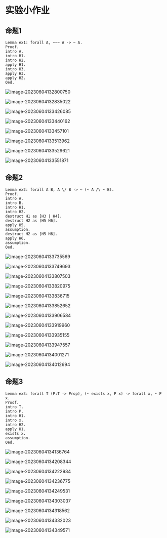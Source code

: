 # 实验小作业

## 命题1

```assembly
Lemma ex1: forall A, ~~~ A -> ~ A.
Proof.
intro A.
intro H1.
intro H2.
apply H1.
intro H3.
apply H3.
apply H2.
Qed.
```

![image-20230604132800750](image/1-1.png)

![image-20230604132835022](image/1-2.png)

![image-20230604133426085](image/1-3.png)

![image-20230604133440162](image/1-4.png)

![image-20230604133457101](image/1-5.png)

![image-20230604133513962](image/1-6.png)

![image-20230604133529621](image/1-7.png)

![image-20230604133551871](C:/Users/wangc/AppData/Roaming/Typora/typora-user-images/image-20230604133551871.png)

## 命题2

```assembly
Lemma ex2: forall A B, A \/ B -> ~ (~ A /\ ~ B).
Proof.
intro A.
intro B.
intro H1.
intro H2.
destruct H1 as [H3 | H4].
destruct H2 as [H5 H6].
apply H5.
assumption.
destruct H2 as [H5 H6].
apply H6.
assumption.
Qed.
```

![image-20230604133735569](image/2-1.png)

![image-20230604133749693](image/2-2.png)

![image-20230604133807503](image/2-3.png)

![image-20230604133820975](image/2-4.png)

![image-20230604133836715](image/2-5.png)

![image-20230604133852652](image/2-6.png)

![image-20230604133906584](image/2-7.png)

![image-20230604133919960](image/2-8.png)

![image-20230604133935155](image/2-9.png)

![image-20230604133947557](image/2-10.png)

![image-20230604134001271](image/2-11.png)

![image-20230604134012694](image/2-12.png)

## 命题3

```assembly
Lemma ex3: forall T (P:T -> Prop), (~ exists x, P x) -> forall x, ~ P x.
Proof.
intro T.
intro P.
intro H1.
intro x.
intro H2.
apply H1.
exists x.
assumption.
Qed.
```

![image-20230604134136764](image/3-1.png)

![image-20230604134208344](image/3-2.png)

![image-20230604134222934](image/3-3.png)

![image-20230604134236775](image/3-4.png)

![image-20230604134249531](image/3-5.png)

![image-20230604134303037](image/3-6.png)

![image-20230604134318562](image/3-7.png)

![image-20230604134332023](image/3-8.png)

![image-20230604134349571](image/3-9.png)
